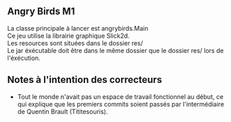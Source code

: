 ## Angry Birds M1 ##
La classe principale à lancer est angrybirds.Main  
Ce jeu utilise la librairie graphique Slick2d.  
Les resources sont situées dans le dossier res/  
Le jar éxécutable doit être dans le même dossier que le dossier res/ lors de l'éxécution.
## Notes à l'intention des correcteurs ##
+ Tout le monde n'avait pas un espace de travail fonctionnel au début, ce qui explique que les premiers commits soient passés par l'intermédiaire de Quentin Brault (Tititesouris).